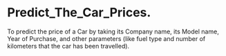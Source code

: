 # Predict_The_Car_Prices.
To predict the price of a Car by taking its Company name, its Model name, Year of Purchase,  and other parameters (like fuel type and number of kilometers that the car has been travelled).
